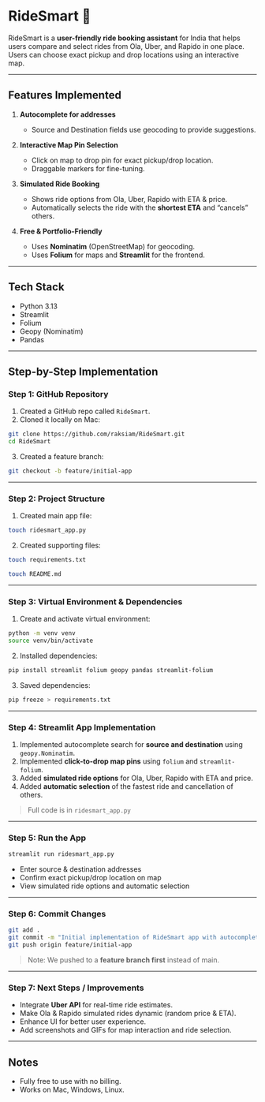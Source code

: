 # RideSmart 🚖

RideSmart is a **user-friendly ride booking assistant** for India that helps users compare and select rides from Ola, Uber, and Rapido in one place. Users can choose exact pickup and drop locations using an interactive map.

---

## Features Implemented

1. **Autocomplete for addresses**

   * Source and Destination fields use geocoding to provide suggestions.

2. **Interactive Map Pin Selection**

   * Click on map to drop pin for exact pickup/drop location.
   * Draggable markers for fine-tuning.

3. **Simulated Ride Booking**

   * Shows ride options from Ola, Uber, Rapido with ETA & price.
   * Automatically selects the ride with the **shortest ETA** and “cancels” others.

4. **Free & Portfolio-Friendly**

   * Uses **Nominatim** (OpenStreetMap) for geocoding.
   * Uses **Folium** for maps and **Streamlit** for the frontend.

---

## Tech Stack

* Python 3.13
* Streamlit
* Folium
* Geopy (Nominatim)
* Pandas

---

## Step-by-Step Implementation

### Step 1: GitHub Repository

1. Created a GitHub repo called `RideSmart`.
2. Cloned it locally on Mac:

```bash
git clone https://github.com/raksiam/RideSmart.git
cd RideSmart
```

3. Created a feature branch:

```bash
git checkout -b feature/initial-app
```

---

### Step 2: Project Structure

1. Created main app file:

```bash
touch ridesmart_app.py
```

2. Created supporting files:

```bash
touch requirements.txt
```

```bash
touch README.md
```

---

### Step 3: Virtual Environment & Dependencies

1. Create and activate virtual environment:

```bash
python -m venv venv
source venv/bin/activate
```

2. Installed dependencies:

```bash
pip install streamlit folium geopy pandas streamlit-folium
```

3. Saved dependencies:

```bash
pip freeze > requirements.txt
```

---

### Step 4: Streamlit App Implementation

1. Implemented autocomplete search for **source and destination** using `geopy.Nominatim`.
2. Implemented **click-to-drop map pins** using `folium` and `streamlit-folium`.
3. Added **simulated ride options** for Ola, Uber, Rapido with ETA and price.
4. Added **automatic selection** of the fastest ride and cancellation of others.

> Full code is in `ridesmart_app.py`

---

### Step 5: Run the App

```bash
streamlit run ridesmart_app.py
```

* Enter source & destination addresses
* Confirm exact pickup/drop location on map
* View simulated ride options and automatic selection

---

### Step 6: Commit Changes

```bash
git add .
git commit -m "Initial implementation of RideSmart app with autocomplete, map pin, and simulated rides"
git push origin feature/initial-app
```

> Note: We pushed to a **feature branch first** instead of main.

---

### Step 7: Next Steps / Improvements

* Integrate **Uber API** for real-time ride estimates.
* Make Ola & Rapido simulated rides dynamic (random price & ETA).
* Enhance UI for better user experience.
* Add screenshots and GIFs for map interaction and ride selection.

---

## Notes

* Fully free to use with no billing.
* Works on Mac, Windows, Linux.
